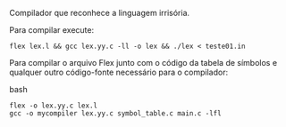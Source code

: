 Compilador que reconhece a linguagem irrisória.

Para compilar execute: 

```
flex lex.l && gcc lex.yy.c -ll -o lex && ./lex < teste01.in

```


Para compilar o arquivo Flex junto com o código da tabela de símbolos e qualquer outro código-fonte necessário para o compilador:

bash

```
flex -o lex.yy.c lex.l
gcc -o mycompiler lex.yy.c symbol_table.c main.c -lfl

```
